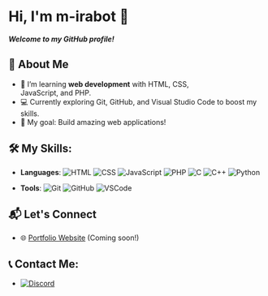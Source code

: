 # Hi, I'm m-irabot 👋

***Welcome to my GitHub profile!***

## 🌟 About Me
- 🌱 I’m learning **web development** with HTML, CSS,     
   JavaScript, and PHP.
- 💻 Currently exploring Git, GitHub, and Visual Studio Code to 
   boost my skills.
- 🎯 My goal: Build amazing web applications!

## 🛠️ My Skills:
- **Languages**: ![HTML](https://img.shields.io/badge/HTML-orange) ![CSS](https://img.shields.io/badge/CSS-blue) ![JavaScript](https://img.shields.io/badge/JavaScript-yellow) ![PHP](https://img.shields.io/badge/PHP-purple)
![C](https://img.shields.io/badge/Code-C-blue?logo=c&logoColor=white)
![C++](https://img.shields.io/badge/Code-C++-00599C?logo=c%2B%2B&logoColor=white)
![Python](https://img.shields.io/badge/Code-Python-yellow?logo=python&logoColor=white)

- **Tools**: ![Git](https://img.shields.io/badge/Git-red) ![GitHub](https://img.shields.io/badge/GitHub-lightgrey) ![VSCode](https://img.shields.io/badge/VSCode-blue)


## 📬 Let's Connect
- 🌐 [Portfolio Website](#) (Coming soon!)
## 📞 Contact Me:
- [![Discord](https://img.shields.io/badge/Discord-m_irabot%230123-blue?logo=discord)](https://discord.com/M_Irabot/790859168822722581)
